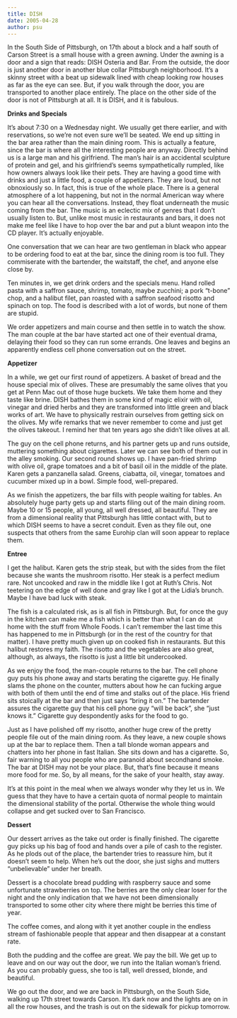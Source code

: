```yaml
---
title: DISH
date: 2005-04-28
author: psu
---
```


In the South Side of Pittsburgh, on 17th about a block and a half south of Carson Street is a small house with a green awning. Under the awning is a door and a sign that reads: DISH Osteria and Bar. From the outside, the door is just another door in another blue collar Pittsburgh neighborhood. It’s a skinny street with a beat up sidewalk lined with cheap looking row houses as far as the eye can see. But, if you walk through the door, you are transported to another place entirely. The place on the other side of the door is not of Pittsburgh at all. It is DISH, and it is fabulous.

**Drinks and Specials**

It’s about 7:30 on a Wednesday night. We usually get there earlier, and with reservations, so we’re not even sure we’ll be seated. We end up sitting in the bar area rather than the main dining room. This is actually a feature, since the bar is where all the interesting people are anyway. Directly behind us is a large man and his girlfriend. The man’s hair is an accidental sculpture of protein and gel, and his girlfriend’s seems sympathetically rumpled, like how owners always look like their pets. They are having a good time with drinks and just a little food, a couple of appetizers. They are loud, but not obnoxiously so. In fact, this is true of the whole place. There is a general atmosphere of a lot happening, but not in the normal American way where you can hear all the conversations. Instead, they float underneath the music coming from the bar. The music is an eclectic mix of genres that I don’t usually listen to. But, unlike most music in restaurants and bars, it does not make me feel like I have to hop over the bar and put a blunt weapon into the CD player. It’s actually enjoyable.

One conversation that we can hear are two gentleman in black who appear to be ordering food to eat at the bar, since the dining room is too full. They commiserate with the bartender, the waitstaff, the chef, and anyone else close by.

Ten minutes in, we get drink orders and the specials menu. Hand rolled pasta with a saffron sauce, shrimp, tomato, maybe zucchini; a pork “t-bone” chop, and a halibut filet, pan roasted with a saffron seafood risotto and spinach on top. The food is described with a lot of words, but none of them are stupid.

We order appetizers and main course and then settle in to watch the show. The man couple at the bar have started act one of their eventual drama, delaying their food so they can run some errands. One leaves and begins an apparently endless cell phone conversation out on the street.

**Appetizer**

In a while, we get our first round of appetizers. A basket of bread and the house special mix of olives. These are presumably the same olives that you get at Penn Mac out of those huge buckets. We take them home and they taste like brine. DISH bathes them in some kind of magic elixir with oil, vinegar and dried herbs and they are transformed into little green and black works of art. We have to physically restrain ourselves from getting sick on the olives. My wife remarks that we never remember to come and just get the olives takeout. I remind her that ten years ago she didn’t like olives at all.

The guy on the cell phone returns, and his partner gets up and runs outside, muttering something about cigarettes. Later we can see both of them out in the alley smoking. Our second round shows up. I have pan-fried shrimp with olive oil, grape tomatoes and a bit of basil oil in the middle of the plate. Karen gets a panzanella salad. Greens, ciabatta, oil, vinegar, tomatoes and cucumber mixed up in a bowl. Simple food, well-prepared.

As we finish the appetizers, the bar fills with people waiting for tables. An absolutely huge party gets up and starts filing out of the main dining room. Maybe 10 or 15 people, all young, all well dressed, all beautiful. They are from a dimensional reality that Pittsburgh has little contact with, but to which DISH seems to have a secret conduit. Even as they file out, one suspects that others from the same Eurohip clan will soon appear to replace them.

**Entree**

I get the halibut. Karen gets the strip steak, but with the sides from the filet because she wants the mushroom risotto. Her steak is a perfect medium rare. Not uncooked and raw in the middle like I got at Ruth’s Chris. Not teetering on the edge of well done and gray like I got at the Lidia’s brunch. Maybe I have bad luck with steak.

The fish is a calculated risk, as is all fish in Pittsburgh. But, for once the guy in the kitchen can make me a fish which is better than what I can do at home with the stuff from Whole Foods. I can’t remember the last time this has happened to me in Pittsburgh (or in the rest of the country for that matter). I have pretty much given up on cooked fish in restaurants. But this halibut restores my faith. The risotto and the vegetables are also great, although, as always, the risotto is just a little bit undercooked.

As we enjoy the food, the man-couple returns to the bar. The cell phone guy puts his phone away and starts berating the cigarette guy. He finally slams the phone on the counter, mutters about how he can fucking argue with both of them until the end of time and stalks out of the place. His friend sits stoically at the bar and then just says “bring it on.” The bartender assures the cigarette guy that his cell phone guy “will be back”, she “just knows it.” Cigarette guy despondently asks for the food to go.

Just as I have polished off my risotto, another huge crew of the pretty people file out of the main dining room. As they leave, a new couple shows up at the bar to replace them. Then a tall blonde woman appears and chatters into her phone in fast Italian. She sits down and has a cigarette. So, fair warning to all you people who are paranoid about secondhand smoke. The bar at DISH may not be your place. But, that’s fine because it means more food for me. So, by all means, for the sake of your health, stay away.

It’s at this point in the meal when we always wonder why they let us in. We guess that they have to have a certain quota of normal people to maintain the dimensional stability of the portal. Otherwise the whole thing would collapse and get sucked over to San Francisco.

**Dessert**

Our dessert arrives as the take out order is finally finished. The cigarette guy picks up his bag of food and hands over a pile of cash to the register. As he plods out of the place, the bartender tries to reassure him, but it doesn’t seem to help. When he’s out the door, she just sighs and mutters “unbelievable” under her breath.

Dessert is a chocolate bread pudding with raspberry sauce and some unfortunate strawberries on top. The berries are the only clear loser for the night and the only indication that we have not been dimensionally transported to some other city where there might be berries this time of year.

The coffee comes, and along with it yet another couple in the endless stream of fashionable people that appear and then disappear at a constant rate.

Both the pudding and the coffee are great. We pay the bill. We get up to leave and on our way out the door, we run into the Italian woman’s friend. As you can probably guess, she too is tall, well dressed, blonde, and beautiful.

We go out the door, and we are back in Pittsburgh, on the South Side, walking up 17th street towards Carson. It’s dark now and the lights are on in all the row houses, and the trash is out on the sidewalk for pickup tomorrow.